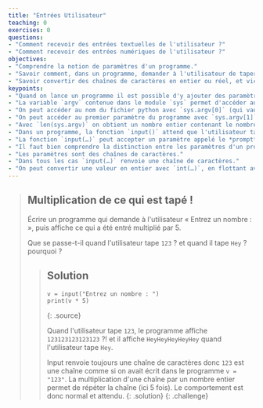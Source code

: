 ```yaml
---
title: "Entrées Utilisateur"
teaching: 0
exercises: 0
questions:
- "Comment recevoir des entrées textuelles de l'utilisateur ?"
- "Comment recevoir des entrées numériques de l'utilisateur ?"
objectives:
- "Comprendre la notion de paramètres d'un programme."
- "Savoir comment, dans un programme, demander à l'utilisateur de taper une chaîne de caractères."
- "Savoir convertir des chaînes de caractères en entier ou réel, et vice-versa."
keypoints:
- "Quand on lance un programme il est possible d'y ajouter des paramètres, par exemple, `python3 monprogramme.py toto 42`."
- "La variable `argv` contenue dans le module `sys` permet d'accéder au paramètres du programme."
- "On peut accéder au nom du fichier python avec `sys.argv[0]` (qui vaut `monprogramme.py` dans l'exemple)."
- "On peut accéder au premier paramètre du programme avec `sys.argv[1]` (qui vaut `toto` dans l'exemple)."
- "Avec `len(sys.argv)` on obtient un nombre entier contenant le nombre de paramètres + 1 (ce 1 vient du fait que l'on a aussi accès au nom du fichier python)."
- "Dans un programme, la fonction `input()` attend que l'utilisateur tape une ligne de texte au clavier et renvoie ce qui a été tapé."
- "La fonction `input(…)` peut accepter un paramètre appelé le *prompt*, c'est à dire qu'il sera affiché pour inciter l'utilisateur à taper."
- "Il faut bien comprendre la distinction entre les paramètres d'un programme (dans `sys.argv`) et la fonction `input`."
- "Les paramètres sont des chaînes de caractères."
- "Dans tous les cas `input(…)` renvoie une chaîne de caractères."
- "On peut convertir une valeur en entier avec `int(…)`, en flottant avec `float(…)` ou en chaîne de caractères avec `str(…)` (pour *string*)."
---
```


> ## Multiplication de ce qui est tapé !
> Écrire un programme qui demande à l'utilisateur « Entrez un nombre : », puis affiche ce qui a été entré multiplié par 5.
> 
> Que se passe-t-il quand l'utilisateur tape `123` ?
> et quand il tape `Hey` ?
> pourquoi ?
> 
> > ## Solution
> > ~~~
> > v = input("Entrez un nombre : ")
> > print(v * 5)
> > ~~~
> > {: .source}
> > 
> > Quand l'utilisateur tape `123`, le programme affiche `123123123123123` ?!
> > et il affiche `HeyHeyHeyHeyHey` quand l'utilisateur tape `Hey`.
> > 
> > Input renvoie toujours une chaîne de caractères donc `123` est une chaîne comme si on avait écrit dans le programme `v = "123"`.
> > La multiplication d'une chaîne par un nombre entier permet de répéter la chaîne (ici 5 fois).
> > Le comportement est donc normal et attendu.
> {: .solution}
{: .challenge}

